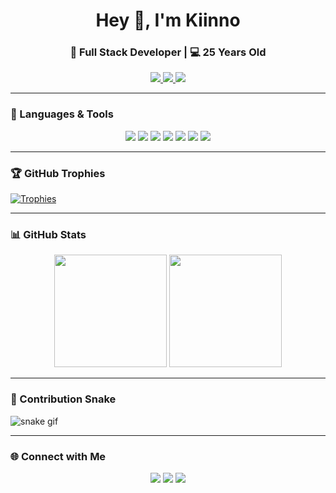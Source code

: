 <h1 align="center">Hey 👋, I'm Kiinno</h1>
<h3 align="center">🚀 Full Stack Developer | 💻 25 Years Old</h3>

<p align="center">
  <a href="https://your-cv-link.com" target="_blank">
    <img src="https://img.shields.io/badge/View%20My-CV-blue?style=for-the-badge" />
  </a>
  <a href="mailto:youremail@example.com">
    <img src="https://img.shields.io/badge/Email-Me-red?style=for-the-badge&logo=gmail" />
  </a>
  <a href="https://linkedin.com/in/your-profile" target="_blank">
    <img src="https://img.shields.io/badge/LinkedIn-Profile-blue?style=for-the-badge&logo=linkedin" />
  </a>
</p>

---

### 🧠 Languages & Tools
<p align="center">
  <img src="https://img.shields.io/badge/-JavaScript-black?style=for-the-badge&logo=javascript" />
  <img src="https://img.shields.io/badge/-TypeScript-blue?style=for-the-badge&logo=typescript" />
  <img src="https://img.shields.io/badge/-React-black?style=for-the-badge&logo=react" />
  <img src="https://img.shields.io/badge/-Node.js-green?style=for-the-badge&logo=node.js" />
  <img src="https://img.shields.io/badge/-Python-black?style=for-the-badge&logo=python" />
  <img src="https://img.shields.io/badge/-MongoDB-darkgreen?style=for-the-badge&logo=mongodb" />
  <img src="https://img.shields.io/badge/-MySQL-lightblue?style=for-the-badge&logo=mysql" />
</p>

---

### 🏆 GitHub Trophies
[![Trophies](https://github-profile-trophy.vercel.app/?username=kiinno&theme=onedark&row=1&column=7)](https://github.com/ryo-ma/github-profile-trophy)

---

### 📊 GitHub Stats
<p align="center">
  <img src="https://github-readme-stats.vercel.app/api?username=kiinno&show_icons=true&theme=tokyonight" height="180px"/>
  <img src="https://github-readme-stats.vercel.app/api/top-langs/?username=kiinno&layout=compact&theme=tokyonight" height="180px"/>
</p>

---

### 🐍 Contribution Snake
![snake gif](https://raw.githubusercontent.com/kiinno/kiinno/output/github-contribution-grid-snake.svg)

---

### 🌐 Connect with Me
<p align="center">
  <a href="https://github.com/kiinno"><img src="https://img.shields.io/badge/GitHub-kiinno-181717?style=for-the-badge&logo=github" /></a>
  <a href="https://linkedin.com/in/your-profile"><img src="https://img.shields.io/badge/LinkedIn-Profile-0077B5?style=for-the-badge&logo=linkedin" /></a>
  <a href="mailto:youremail@example.com"><img src="https://img.shields.io/badge/Email-youremail@example.com-EA4335?style=for-the-badge&logo=gmail" /></a>
</p>
